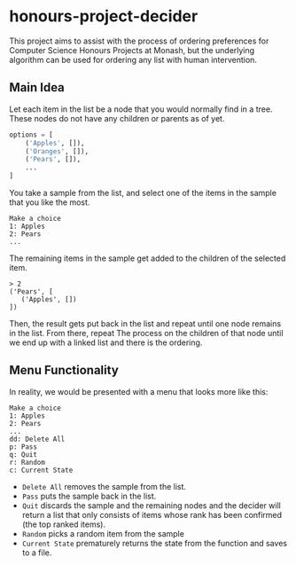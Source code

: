# honours-project-decider

This project aims to assist with the process of ordering preferences for Computer Science Honours Projects at Monash, but the underlying algorithm can be used for ordering any list with human intervention.

## Main Idea
Let each item in the list be a node that you would normally find in a tree. These nodes do not have any children or parents as of yet.

``` python
options = [
    ('Apples', []),
    ('Oranges', []),
    ('Pears', []),
    ...
]
```

You take a sample from the list, and select one of the items in the sample that you like the most.
```
Make a choice
1: Apples
2: Pears
...
```
The remaining items in the sample get added to the children of the selected item.
```
> 2
('Pears', [
   ('Apples', [])
])
```
Then, the result gets put back in the list and repeat until one node remains in the list. From there, repeat The process on the children of that node until we end up with a linked list and there is the ordering.

## Menu Functionality
In reality, we would be presented with a menu that looks more like this:
```
Make a choice
1: Apples
2: Pears
...
dd: Delete All
p: Pass
q: Quit
r: Random
c: Current State
```
- `Delete All` removes the sample from the list.
- `Pass` puts the sample back in the list.
- `Quit` discards the sample and the remaining nodes and the decider will return a list that only consists of items whose rank has been confirmed (the top ranked items).
- `Random` picks a random item from the sample
- `Current State` prematurely returns the state from the function and saves to a file.
